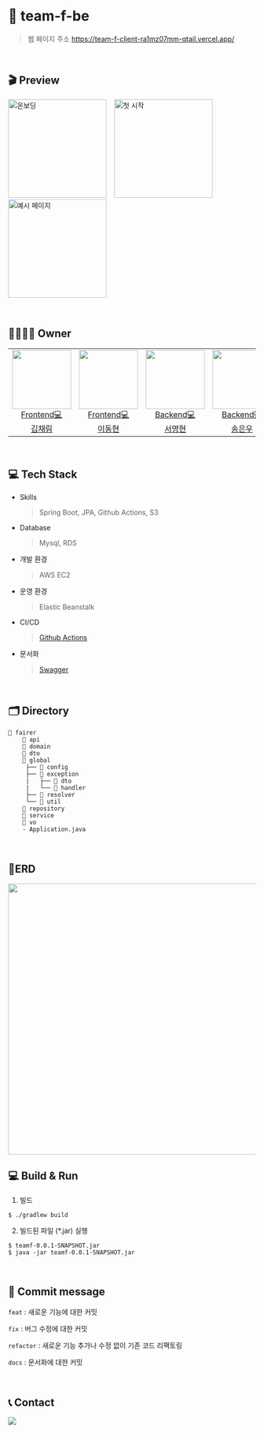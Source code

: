 # 🧹 team-f-be

> 웹 페이지 주소  https://team-f-client-ra1mz07mm-qtail.vercel.app/

<br/>

## 🎬 Preview

<img alt="온보딩" src="https://user-images.githubusercontent.com/62706048/215301335-51acf430-c1f9-46fb-b77a-77ad7af8f620.png" width="200"/> &nbsp;&nbsp; <img alt="첫 시작" src="https://user-images.githubusercontent.com/62706048/215301336-a2f18276-89c6-4224-9d0c-b216035b0613.png" width="200"/> &nbsp;&nbsp; <img alt="예시 페이지" src="https://user-images.githubusercontent.com/62706048/215301346-fef73581-8df9-49ce-aeea-f67a76554ded.png" width="200"/>



<br/>

## 👨‍👩‍👧‍👧 Owner

<table>
<tr>
  <td align=center>
  <a href="https://github.com/chaaerim">
  <img src="https://user-images.githubusercontent.com/62706048/215300686-545905be-911e-42ff-af2d-c084ac9a311d.png" width="120px"  />
  <br/>
  Frontend💻
  <br/>
  김채림
  </a>
  </td>
  
  <td align=center>
  <a href="https://github.com/L2HYUNN">
  <img src="https://user-images.githubusercontent.com/62706048/215300666-be5a23eb-6361-478a-ad12-290bc1219f52.png" width="120px"  />
  <br/>
  Frontend💻
  <br/>
  이동현
  </a>
  </td>
  
  
  <td align=center>
  <a href="https://github.com/sa46lll">
  <img src="https://user-images.githubusercontent.com/62706048/212285826-1c27e691-9e85-4911-af73-83c3541c9617.png" width="120px"  />
  <br/>
  Backend💻
  <br/>
  서명현
  </a>
  </td>
  
  <td align=center>
  <a href="https://github.com/be-student">
  <img src="https://user-images.githubusercontent.com/62706048/212285826-1c27e691-9e85-4911-af73-83c3541c9617.png" width="120px"  />
  <br/>
  Backend💻
  <br/>
  송은우
  </a>
  </td>
  
  <td align=center>
  <a href="https://github.com/L2HYUNN">
  <img src="https://user-images.githubusercontent.com/62706048/215300737-40fb893b-ae16-4108-a918-d9cc77dec872.png" width="120px"  />
  <br/>
  Designer💻
  <br/>
  진승희
  </a>
  </td>
</tr>
</tr>
</table>

<br/>

## **💻 Tech Stack**

- Skills

  > Spring Boot, JPA, Github Actions, S3

>

- Database

  > Mysql, RDS

>

- 개발 환경

  > AWS EC2

>

- 운영 환경

  > Elastic Beanstalk

>

- CI/CD

  > [Github Actions](https://github.com/SPARCS-2023-StartUp-Hackathon-1/team-f-be/actions)

>

- 문서화

  > [Swagger](https://qtail.hackathon.sparcs.org/api/swagger-ui/index.html)
  

>

<br/>

## 🗂 Directory

```
📂 fairer
    📂 api
    📂 domain
    📂 dto
    📂 global
     ├── 📂 config
     ├── 📂 exception
     |	 ├── 📂 dto
     |   └── 📂 handler
     ├── 📂 resolver
     └── 📂 util
    📂 repository
    📂 service
    📂 vo
	- Application.java
```

<br/>

## 📝ERD

<img src="https://user-images.githubusercontent.com/62706048/215301293-65778297-b9fb-4452-818e-cc53997619ff.png" width="550"/>

<br/>

## 💻 Build & Run

1. 빌드

```
$ ./gradlew build
```

2. 빌드된 파일 (*.jar) 실행

```
$ teamf-0.0.1-SNAPSHOT.jar
$ java -jar teamf-0.0.1-SNAPSHOT.jar
```

<br/>

## 📢 Commit message

`feat` : 새로운 기능에 대한 커밋

`fix` : 버그 수정에 대한 커밋

`refactor` : 새로운 기능 추가나 수정 없이 기존 코드 리팩토링

`docs` : 문서화에 대한 커밋


<br/>

## 📞 Contact

<a href="mailto:teamf.sparcs@gmail.com"><img src="https://img.shields.io/badge/Gmail-d14836?style=flat-square&logo=Gmail&logoColor=white&link=teamf.sparcs@gmail.com"/></a>
